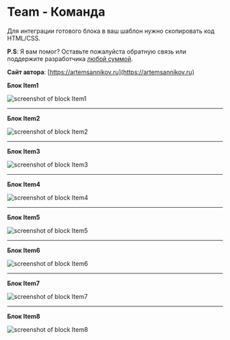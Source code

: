 Team - Команда
=====================

Для интеграции готового блока в ваш шаблон нужно скопировать код HTML/CSS.

**P.S**: Я вам помог? Оставьте пожалуйста обратную связь или поддержите разработчика [любой суммой](https://money.yandex.ru/to/41001366550213).

**Сайт автора**: [https://artemsannikov.ru](https://artemsannikov.ru)

**Блок Item1**

![screenshot of block Item1](https://user-images.githubusercontent.com/31792522/69048059-5fc0f800-0a1e-11ea-91ce-b25109c05f52.jpg)

<hr>

**Блок Item2**

![screenshot of block Item2](https://user-images.githubusercontent.com/31792522/69048297-f68db480-0a1e-11ea-87f2-0f775847f33d.jpg)

<hr>

**Блок Item3**

![screenshot of block Item3](https://user-images.githubusercontent.com/31792522/69053167-a0267300-0a2a-11ea-9d66-8dee04ac8a07.jpg)

<hr>

**Блок Item4**

![screenshot of block Item4](https://user-images.githubusercontent.com/31792522/69053961-62c2e500-0a2c-11ea-84ef-e51c4116a480.jpg)

<hr>

**Блок Item5**

![screenshot of block Item5](https://user-images.githubusercontent.com/31792522/69117576-f1c61080-0ab1-11ea-938a-36d9957a90a8.jpg)

<hr>

**Блок Item6**

![screenshot of block Item6](https://user-images.githubusercontent.com/31792522/69117579-f2f73d80-0ab1-11ea-9925-cbd8ebffb73d.jpg)

<hr>

**Блок Item7**

![screenshot of block Item7](https://user-images.githubusercontent.com/31792522/69117585-f5f22e00-0ab1-11ea-882a-e057f8e3678a.jpg)

<hr>

**Блок Item8**

![screenshot of block Item8](https://user-images.githubusercontent.com/31792522/69117588-f8548800-0ab1-11ea-90d3-6ad4dc2881fe.jpg)